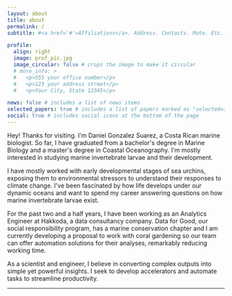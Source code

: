 ```yaml
---
layout: about
title: about
permalink: /
subtitle: #<a href='#'>Affiliations</a>. Address. Contacts. Moto. Etc.

profile:
  align: right
  image: prof_pic.jpg
  image_circular: false # crops the image to make it circular
  # more_info: >
  #   <p>555 your office number</p>
  #   <p>123 your address street</p>
  #   <p>Your City, State 12345</p>

news: false # includes a list of news items
selected_papers: true # includes a list of papers marked as "selected={true}"
social: true # includes social icons at the bottom of the page
---
```


Hey! Thanks for visiting. I'm Daniel Gonzalez Suarez, a Costa Rican marine biologist. So far, I have graduated from a bachelor's degree in Marine Biology and a master's degree in Coastal Oceanography. I'm mostly interested in studying marine invertebrate larvae and their development.

I have mostly worked with early developmental stages of sea urchins, exposing them to environmental stressors to understand their responses to climate change. I've been fascinated by how life develops under our dynamic oceans and want to spend my career answering questions on how marine invertebrate larvae exist.

For the past two and a half years, I have been working as an Analytics Engineer at Hakkoda, a data consultancy company. Data for Good, our social responsibility program, has a marine conservation chapter and I am currently developing a proposal to work with coral gardening so our team can offer automation solutions for their analyses, remarkably reducing working time. 

As a scientist and engineer, I believe in converting complex outputs into simple yet powerful insights. I seek to develop accelerators and automate tasks to streamline productivity.

---

<!-- Write your biography here. Tell the world about yourself. Link to your favorite [subreddit](http://reddit.com). You can put a picture in, too. The code is already in, just name your picture `prof_pic.jpg` and put it in the `img/` folder.

Put your address / P.O. box / other info right below your picture. You can also disable any of these elements by editing `profile` property of the YAML header of your `_pages/about.md`. Edit `_bibliography/papers.bib` and Jekyll will render your [publications page](/al-folio/publications/) automatically.

Link to your social media connections, too. This theme is set up to use [Font Awesome icons](https://fontawesome.com/) and [Academicons](https://jpswalsh.github.io/academicons/), like the ones below. Add your Facebook, Twitter, LinkedIn, Google Scholar, or just disable all of them. -->